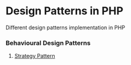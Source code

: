 # Design Patterns in PHP
Different design patterns implementation in PHP

### Behavioural Design Patterns
1. [Strategy Pattern](StrategyPattern/)
